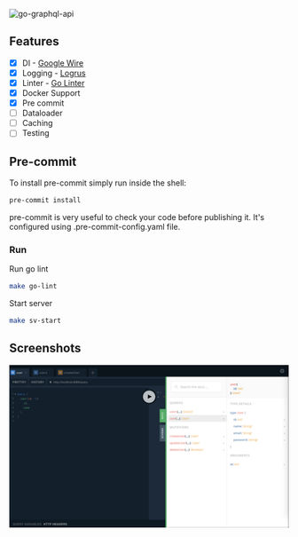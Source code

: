 ![go-graphql-api](https://socialify.git.ci/hephhay/go-graphql-api/image?description=1&language=1&name=1&pattern=Circuit%20Board&theme=Light)

## Features

- [x] DI - [Google Wire](https://github.com/google/wire)
- [x] Logging - [Logrus](https://github.com/Sirupsen/logrus)
- [x] Linter - [Go Linter](https://github.com/golangci/golangci-lint)
- [x] Docker Support
- [x] Pre commit
- [ ] Dataloader
- [ ] Caching
- [ ] Testing

## Pre-commit

To install pre-commit simply run inside the shell:

```bash
pre-commit install
```

pre-commit is very useful to check your code before publishing it. It's configured using .pre-commit-config.yaml file.

### Run

Run go lint

```bash
make go-lint
```

Start server

```bash
make sv-start
```

## Screenshots

![demo](demo.png)

